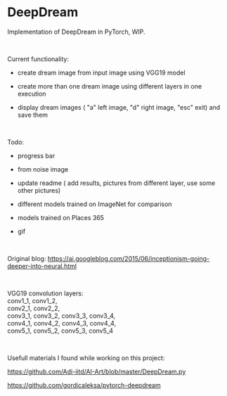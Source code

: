 # DeepDream

Implementation of DeepDream in PyTorch, WIP.

<br>

Current functionality:

  - create dream image from input image using VGG19 model
  
  - create more than one dream image using different layers in one execution
  
  - display dream images ( "a" left image, "d" right image, "esc" exit) and save them

<br>


Todo:

  - progress bar

  - from noise image
  
  - update readme ( add results, pictures from different layer, use some other pictures)
  
  - different models trained on ImageNet for comparison
  
  - models trained on Places 365
  
  - gif
  
<br>


Original blog: https://ai.googleblog.com/2015/06/inceptionism-going-deeper-into-neural.html

<br>

VGG19 convolution layers: \
conv1_1, conv1_2, \
conv2_1, conv2_2, \
conv3_1, conv3_2, conv3_3, conv3_4, \
conv4_1, conv4_2, conv4_3, conv4_4, \
conv5_1, conv5_2, conv5_3, conv5_4 


<br>

Usefull materials I found while working on this project:

https://github.com/Adi-iitd/AI-Art/blob/master/DeepDream.py

https://github.com/gordicaleksa/pytorch-deepdream

